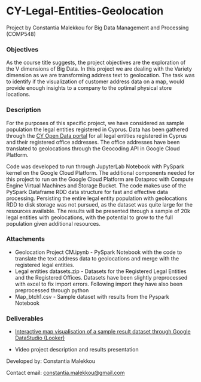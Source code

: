 # CY-Legal-Entities-Geolocation
Project by Constantia Malekkou for Big Data Management and Processing (COMP548)

### Objectives

As the course title suggests, the project objectives are the exploration of the V dimensions of Big Data. In this project we are dealing with the Variety dimension as we are transforming address text to geolocation. The task was to identify if the visualization of customer address data on a map, would provide enough insights to a company to the optimal physical store locations.

### Description
For the purposes of this specific project, we have considered as sample population the legal entities registered in Cyprus. Data has been gathered through the 
[CY Open Data portal](https://www.data.gov.cy/dataset/%CE%BC%CE%B7%CF%84%CF%81%CF%8E%CE%BF-%CE%B5%CE%B3%CE%B3%CE%B5%CE%B3%CF%81%CE%B1%CE%BC%CE%BC%CE%AD%CE%BD%CF%89%CE%BD-%CE%B5%CF%84%CE%B1%CE%B9%CF%81%CE%B5%CE%B9%CF%8E%CE%BD-%CE%B5%CE%BC%CF%80%CE%BF%CF%81%CE%B9%CE%BA%CF%8E%CE%BD-%CE%B5%CF%80%CF%89%CE%BD%CF%85%CE%BC%CE%B9%CF%8E%CE%BD-%CE%BA%CE%B1%CE%B9-%CF%83%CF%85%CE%BD%CE%B5%CF%84%CE%B1%CE%B9%CF%81%CE%B9%CF%83%CE%BC%CF%8E%CE%BD-%CF%83%CF%84%CE%B7%CE%BD-%CE%BA%CF%8D%CF%80%CF%81%CE%BF) for all legal entities registered in Cyprus and their registered office addresses. The office addresses have been translated to geolocations through the Geocoding API in Google Cloud Platform.

Code was developed to run through JupyterLab Notebook with PySpark kernel on the Google Cloud Platform. The additional components needed for this project to run on the Google Cloud Platform are Dataproc with Compute Engine Virtual Machines and Storage Bucket. The code makes use of the PySpark Dataframe RDD data structure for fast and effective data processing. Persisting the entire legal entity population with geolocations RDD to disk storage was not pursued, as the dataset was quite large for the resources available. The results will be presented through a sample of 20k legal entities with geolocations, with the potential to grow to the full population given additional resources.

### Attachments
- Geolocation Project CM.ipynb - PySpark Notebook with the code to translate the text address data to geolocations and merge with the registered legal entities.
- Legal entities datasets.zip - Datasets for the Registered Legal Entities and the Registered Offices. Datasets have been slightly preprocessed with excel to fix import errors. Following import they have also been preprocessed through python
- Map_btch1.csv - Sample dataset with results from the Pyspark Notebook

### Deliverables
- [Interactive map visualisation of a sample result dataset through Google DataStudio (Looker)](https://datastudio.google.com/reporting/86bf60bc-1025-4140-b94a-aa0002f656be) 

- Video project description and results presentation


Developed by: Constantia Malekkou

Contact email: constantia.malekkou@gmail.com


